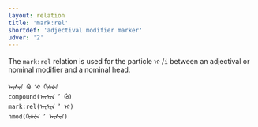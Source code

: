 ```yaml
---
layout: relation
title: 'mark:rel'
shortdef: 'adjectival modifier marker'
udver: '2'
---
```


The `mark:rel` relation is used for the particle `ᡞ᠋` /`i` between an adjectival or nominal modifier and a nominal head.

~~~sdparse
ᠠᡞᠰᡞᠨ ᡤᡠ ᡞ ᡤᡞᠰᡠᠨ
compound(ᠠᡞᠰᡞᠨ︐ ᡤᡠ)
mark:rel(ᠠᡞᠰᡞᠨ︐ ᡞ᠋)
nmod(ᡤᡞᠰᡠᠨ︐ ᠠᡞᠰᡞᠨ)
~~~
